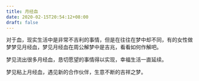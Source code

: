 ```yaml
---
title: 月经血
date: 2020-02-15T20:54:12+08:00
draft: false
---
```


对于血，现实生活中是非常不吉利的事情，但是在往往在梦中却不同，有的女性做梦梦见月经血，梦见月经血在周公解梦中是吉兆，看看如何作解吧。

梦见流出很多月经血，恳切愿望的事情得以实现，幸福生活一直延续。

梦见粘上月经血，遇见新的合作伙伴，生意不断的吉祥之梦。

